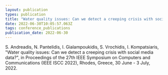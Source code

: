 ```yaml
---
layout: publication
types: publication
title: "Water quality issues: Can we detect a creeping crisis with social media data?"
date: 2022-06-30T10:05:57.063Z
tags: conference_publications
publication_date: 2022-06-30
---
```

S. Andreadis, N. Pantelidis, I. Gialampoukidis, S. Vrochidis, I. Kompatsiaris, "Water quality issues: Can we detect a creeping crisis with social media data?", in Proceedings of the 27th IEEE Symposium on Computers and Communications (IEEE ISCC 2022), Rhodes, Greece, 30 June - 3 July, 2022.